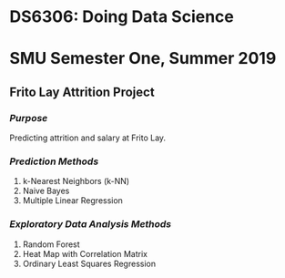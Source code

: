 # **DS6306: Doing Data Science**
# **SMU Semester One, Summer 2019**
## **Frito Lay Attrition Project**

### _Purpose_
Predicting attrition and salary at Frito Lay.

### _Prediction Methods_
1. k-Nearest Neighbors (k-NN)
2. Naive Bayes
3. Multiple Linear Regression

### _Exploratory Data Analysis Methods_
1. Random Forest
2. Heat Map with Correlation Matrix
2. Ordinary Least Squares Regression
